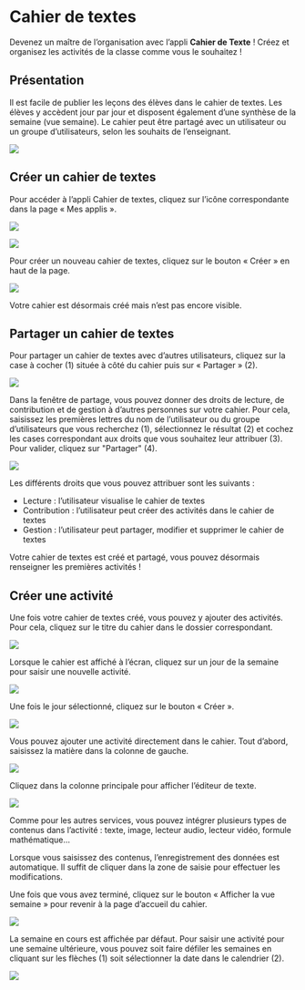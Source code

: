 # Cahier de textes

Devenez un maître de l’organisation avec l’appli **Cahier de Texte** ! Créez et organisez les activités de la classe comme vous le souhaitez !

## Présentation

Il est facile de publier les leçons des élèves dans le cahier de textes. Les élèves y accèdent jour par jour et disposent également d’une synthèse de la semaine \(vue semaine\). Le cahier peut être partagé avec un utilisateur ou un groupe d’utilisateurs, selon les souhaits de l’enseignant.

![](.gitbook/assets/cahier-de-textes-1.png)

## Créer un cahier de textes

Pour accéder à l’appli Cahier de textes, cliquez sur l’icône correspondante dans la page « Mes applis ».

![](.gitbook/assets/cahier-de-textes-3.png)

![](.gitbook/assets/cahier-de-texte-2-1.png)

Pour créer un nouveau cahier de textes, cliquez sur le bouton « Créer » en haut de la page.

![](.gitbook/assets/cahier-de-texte-3-2%20%281%29.png)

Votre cahier est désormais créé mais n’est pas encore visible.

## Partager un cahier de textes

Pour partager un cahier de textes avec d’autres utilisateurs, cliquez sur la case à cocher \(1\) située à côté du cahier puis sur « Partager » \(2\).

![](.gitbook/assets/cahier-de-texte-4-2.png)

Dans la fenêtre de partage, vous pouvez donner des droits de lecture, de contribution et de gestion à d’autres personnes sur votre cahier. Pour cela, saisissez les premières lettres du nom de l’utilisateur ou du groupe d’utilisateurs que vous recherchez \(1\), sélectionnez le résultat \(2\) et cochez les cases correspondant aux droits que vous souhaitez leur attribuer \(3\). Pour valider, cliquez sur "Partager" \(4\).

![](.gitbook/assets/2018-08-23_10h17_05-1%20%281%29.png)

Les différents droits que vous pouvez attribuer sont les suivants :

* Lecture : l’utilisateur visualise le cahier de textes
* Contribution : l’utilisateur peut créer des activités dans le cahier de textes
* Gestion : l’utilisateur peut partager, modifier et supprimer le cahier de textes

Votre cahier de textes est créé et partagé, vous pouvez désormais renseigner les premières activités !

## Créer une activité

Une fois votre cahier de textes créé, vous pouvez y ajouter des activités. Pour cela, cliquez sur le titre du cahier dans le dossier correspondant.

![](.gitbook/assets/cahier-de-texte-6-2%20%281%29.png)

Lorsque le cahier est affiché à l’écran, cliquez sur un jour de la semaine pour saisir une nouvelle activité.

![](.gitbook/assets/cahier-de-texte-7-2.png)

Une fois le jour sélectionné, cliquez sur le bouton « Créer ».

![](.gitbook/assets/t8-2%20%281%29.png)

Vous pouvez ajouter une activité directement dans le cahier. Tout d’abord, saisissez la matière dans la colonne de gauche.

![](.gitbook/assets/t9-2.png)

Cliquez dans la colonne principale pour afficher l’éditeur de texte.

![](.gitbook/assets/t10-2%20%281%29.png)

Comme pour les autres services, vous pouvez intégrer plusieurs types de contenus dans l’activité : texte, image, lecteur audio, lecteur vidéo, formule mathématique…

Lorsque vous saisissez des contenus, l’enregistrement des données est automatique. Il suffit de cliquer dans la zone de saisie pour effectuer les modifications.

Une fois que vous avez terminé, cliquez sur le bouton « Afficher la vue semaine » pour revenir à la page d’accueil du cahier.

![](.gitbook/assets/t11-2%20%281%29.png)

La semaine en cours est affichée par défaut. Pour saisir une activité pour une semaine ultérieure, vous pouvez soit faire défiler les semaines en cliquant sur les flèches \(1\) soit sélectionner la date dans le calendrier \(2\).

![](.gitbook/assets/t12-1.png)

